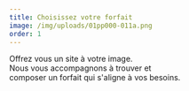 ```yaml
---
title: Choisissez votre forfait
image: /img/uploads/01pp000-011a.png
order: 1
---
```

Offrez vous un site à votre image. <br > Nous vous accompagnons à trouver et <br >composer un forfait qui s'aligne à vos besoins.
